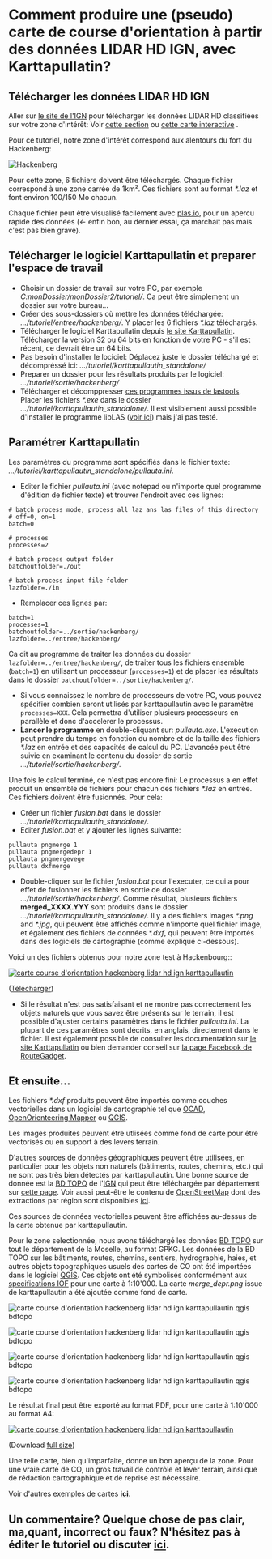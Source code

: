 # Comment produire une (pseudo) carte de course d'orientation à partir des données LIDAR HD IGN, avec Karttapullatin?


## Télécharger les données LIDAR HD IGN

Aller sur [le site de l'IGN](https://www.ign.fr/) pour télécharger les données LIDAR HD classifiées sur votre zone d'intérêt: Voir [cette section](https://geoservices.ign.fr/lidarhd#telechargementclassifiees) ou [cette carte interactive](https://diffusion-lidarhd.ign.fr/) .

Pour ce tutoriel, notre zone d'intérêt correspond aux alentours du fort du Hackenberg:

![Hackenberg](img/hackenberg.png)

Pour cette zone, 6 fichiers doivent être téléchargés. Chaque fichier correspond à une zone carrée de 1km². Ces fichiers sont au format *\*.laz* et font environ 100/150 Mo chacun.

Chaque fichier peut être visualisé facilement avec [plas.io](https://plas.io/), pour un apercu rapide des données (<- enfin bon, au dernier essai, ça marchait pas mais c'est pas bien grave).

## Télécharger le logiciel Karttapullatin et preparer l'espace de travail

- Choisir un dossier de travail sur votre PC, par exemple *C:monDossier/monDossier2/tutoriel/*. Ca peut être simplement un dossier sur votre bureau...
- Créer des sous-dossiers où mettre les données téléchargée: *.../tutoriel/entree/hackenberg/*. Y placer les 6 fichiers *\*.laz* téléchargés.
- Télécharger le logiciel Karttapullatin depuis [le site Karttapullatin](http://www.routegadget.net/karttapullautin/). Télécharger la version 32 ou 64 bits en fonction de votre PC - s'il est récent, ce devrait être un 64 bits.
- Pas besoin d'installer le lociciel: Déplacez juste le dossier téléchargé et décompréssé ici: *.../tutoriel/karttapullautin_standalone/*
- Preparer un dossier pour les résultats produits par le logiciel: *.../tutoriel/sortie/hackenberg/*
- Télécharger et décomppresser [ces programmes issus de lastools](https://github.com/jgaffuri/OriMap/raw/master/docs/tutoriel/las_exe.zip). Placer les fichiers *\*.exe* dans le dossier *.../tutoriel/karttapullautin_standalone/*. Il est visiblement aussi possible d'installer le programme libLAS ([voir ici](https://liblas.org/osgeo4w.html)) mais j'ai pas testé.

## Paramétrer Karttapullatin

Les paramètres du programme sont spécifiés dans le fichier texte: *.../tutoriel/karttapullautin_standalone/pullauta.ini*.

- Editer le fichier *pullauta.ini* (avec notepad ou n'importe quel programme d'édition de fichier texte) et trouver l'endroit avec ces lignes:

```
# batch process mode, process all laz ans las files of this directory
# off=0, on=1  
batch=0

# processes
processes=2

# batch process output folder
batchoutfolder=./out

# batch process input file folder
lazfolder=./in
```

- Remplacer ces lignes par:

```
batch=1
processes=1
batchoutfolder=../sortie/hackenberg/
lazfolder=../entree/hackenberg/
```

Ca dit au programme de traiter les données du dossier `lazfolder=../entree/hackenberg/`, de traiter tous les fichiers ensemble (`batch=1`) en utilisant un processeur (`processes=1`) et de placer les résultats dans le dossier `batchoutfolder=../sortie/hackenberg/`.

- Si vous connaissez le nombre de processeurs de votre PC, vous pouvez spécifier combien seront utilisés par karttapullautin avec le paramètre `processes=XXX`. Cela permettra d'utiliser plusieurs processeurs en parallèle et donc d'accelerer le processus.
- **Lancer le programme** en double-cliquant sur: *pullauta.exe*. L'execution peut prendre du temps en fonction du nombre et de la taille des fichiers *\*.laz* en entrée et des capacités de calcul du PC. L'avancée peut être suivie en examinant le contenu du dossier de sortie *.../tutoriel/sortie/hackenberg/*.

Une fois le calcul terminé, ce n'est pas encore fini: Le processus a en effet produit un ensemble de fichiers pour chacun des fichiers *\*.laz* en entrée. Ces fichiers doivent être fusionnés. Pour cela:

- Créer un fichier *fusion.bat* dans le dossier *.../tutoriel/karttapullautin_standalone/*.
- Editer *fusion.bat* et y ajouter les lignes suivante:

```
pullauta pngmerge 1
pullauta pngmergedepr 1
pullauta pngmergevege
pullauta dxfmerge
```

- Double-cliquer sur le fichier *fusion.bat* pour l'executer, ce qui a pour effet de fusionner les fichiers en sortie de dossier *.../tutoriel/sortie/hackenberg/*. Comme résultat, plusieurs fichiers **merged_XXXX.YYY** sont produits dans le dossier *.../tutoriel/karttapullautin_standalone/*. Il y a des fichiers images *\*.png* and *\*.jpg*, qui peuvent être affichés comme n'importe quel fichier image, et également des fichiers de données *\*.dxf*, qui peuvent être importés dans des logiciels de cartographie (comme expliqué ci-dessous).

Voici un des fichiers obtenus pour notre zone test à Hackenbourg::

[![carte course d'orientation hackenberg lidar hd ign karttapullautin](img/hackenberg_out.png)](https://raw.githubusercontent.com/jgaffuri/OriMap/master/docs/tutoriel/img/merged_depr.png)

([Télécharger](https://raw.githubusercontent.com/jgaffuri/OriMap/master/docs/tutoriel/img/merged_depr.png))

- Si le résultat n'est pas satisfaisant et ne montre pas correctement les objets naturels que vous savez être présents sur le terrain, il est possible d'ajuster certains paramètres dans le fichier *pullauta.ini*. La plupart de ces paramètres sont décrits, en anglais, directement dans le fichier. Il est également possible de consulter les documentation sur [le site Karttapullatin](http://www.routegadget.net/karttapullautin/) ou bien demander conseil sur [la page Facebook de RouteGadget](https://www.facebook.com/RouteGadget-177518995597572/).

## Et ensuite...

Les fichiers *\*.dxf* produits peuvent être importés comme couches vectorielles dans un logiciel de cartographie tel que [OCAD](https://www.ocad.com/), [OpenOrienteering Mapper](https://www.openorienteering.org/apps/mapper/) ou [QGIS](https://qgis.org/).

Les images produites peuvent être utlisées comme fond de carte pour être vectorisés ou en support à des levers terrain.

D'autres sources de données géographiques peuvent être utilisées, en particulier pour les objets non naturels (bâtiments, routes, chemins, etc.) qui ne sont pas très bien détectés par karttapullautin. Une bonne source de donnée est la [BD TOPO](https://geoservices.ign.fr/bdtopo) de l'[IGN](https://www.ign.fr/) qui peut être téléchargée par département sur [cette page](https://geoservices.ign.fr/bdtopo). Voir aussi peut-être le contenu de [OpenStreetMap](https://www.openstreetmap.org/) dont des extractions par région sont disponibles [ici](https://download.geofabrik.de/europe/france.html).

Ces sources de données vectorielles peuvent être affichées au-dessus de la carte obtenue par karttapullautin.

Pour le zone selectionnée, nous avons téléchargé les données [BD TOPO](https://geoservices.ign.fr/bdtopo) sur tout le département de la Moselle, au format GPKG. Les données de la BD TOPO sur les bâtiments, routes, chemins, sentiers, hydrographie, haies, et autres objets topographiques usuels des cartes de CO ont été importées dans le logiciel [QGIS](https://qgis.org/). Ces objets ont été symbolisés conformément aux [specifications IOF](https://orienteering.sport/iof/mapping/) pour une carte à 1:10'000. La carte *merge_depr.png* issue de karttapullautin a été ajoutée comme fond de carte.

![carte course d'orientation hackenberg lidar hd ign karttapullautin qgis bdtopo](img/qgis.png)

![carte course d'orientation hackenberg lidar hd ign karttapullautin qgis bdtopo](img/sur.png)

![carte course d'orientation hackenberg lidar hd ign karttapullautin qgis bdtopo](img/sous.png)

![carte course d'orientation hackenberg lidar hd ign karttapullautin qgis bdtopo](img/tout.png)

Le résultat final peut être exporté au format PDF, pour une carte à 1:10'000 au format A4:

[![carte course d'orientation hackenberg lidar hd ign karttapullautin](img/hackenberg_out_gis.png)](https://github.com/jgaffuri/OriMap/raw/master/docs/lidaroutputs/hackenberg.pdf)

(Download [full size](https://github.com/jgaffuri/OriMap/raw/master/docs/lidaroutputs/hackenberg.pdf))

Une telle carte, bien qu'imparfaite, donne un bon aperçu de la zone. Pour une vraie carte de CO, un gros travail de contrôle et lever terrain, ainsi que de rédaction cartographique et de reprise est nécessaire.

Voir d'autres exemples de cartes [**ici**](../lidaroutputs).

## Un commentaire? Quelque chose de pas clair, ma,quant, incorrect ou faux? N'hésitez pas à éditer le tutoriel ou discuter [ici](https://github.com/jgaffuri/OriMap/issues).
